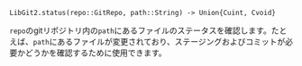 ```
LibGit2.status(repo::GitRepo, path::String) -> Union{Cuint, Cvoid}
```

`repo`のgitリポジトリ内の`path`にあるファイルのステータスを確認します。たとえば、`path`にあるファイルが変更されており、ステージングおよびコミットが必要かどうかを確認するために使用できます。
